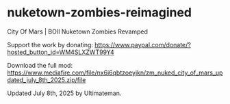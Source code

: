# nuketown-zombies-reimagined
City Of Mars | BOII Nuketown Zombies Revamped

Support the work by donating: https://www.paypal.com/donate/?hosted_button_id=WM4SLXZWT99Y4

Download the full mod: https://www.mediafire.com/file/nx6i6qbtzoeyjkn/zm_nuked_city_of_mars_updated_july_8th_2025.zip/file

Updated July 8th, 2025 by Ultimateman.
